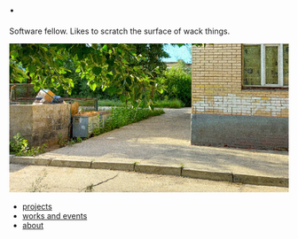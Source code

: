# .

Software fellow. Likes to scratch the surface of wack things.

![](assets/image/img1.jpg)

* [projects](?page=projects) 
* [works and events](?page=ev)  
* [about](?page=about) 

